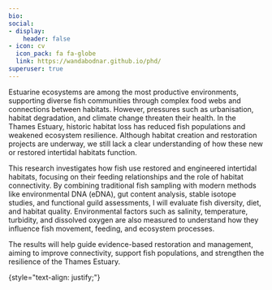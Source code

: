```yaml
---
bio: 
social:
- display:
    header: false
- icon: cv
  icon_pack: fa fa-globe
  link: https://wandabodnar.github.io/phd/
superuser: true
---
```


Estuarine ecosystems are among the most productive environments, supporting diverse fish communities through complex food webs and connections between habitats. However, pressures such as urbanisation, habitat degradation, and climate change threaten their health. In the Thames Estuary, historic habitat loss has reduced fish populations and weakened ecosystem resilience. Although habitat creation and restoration projects are underway, we still lack a clear understanding of how these new or restored intertidal habitats function.

This research investigates how fish use restored and engineered intertidal habitats, focusing on their feeding relationships and the role of habitat connectivity. By combining traditional fish sampling with modern methods like environmental DNA (eDNA), gut content analysis, stable isotope studies, and functional guild assessments, I will evaluate fish diversity, diet, and habitat quality. Environmental factors such as salinity, temperature, turbidity, and dissolved oxygen are also measured to understand how they influence fish movement, feeding, and ecosystem processes.

The results will help guide evidence-based restoration and management, aiming to improve connectivity, support fish populations, and strengthen the resilience of the Thames Estuary.

{style="text-align: justify;"}
